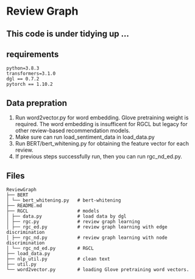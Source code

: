 # Review Graph
## This code is under tidying up ... 

## requirements

```
python=3.8.3
transformers=3.1.0
dgl == 0.7.2
pytorch == 1.10.2
```

## Data prepration

1. Run word2vector.py for word embedding. Glove pretraining weight is required. The word embedding is insufficent for RGCL but legacy for other review-based recommendation models. 
2. Make sure can run load_sentiment_data in load_data.py 
3. Run BERT/bert_whitening.py for obtaining the feature vector for each review.
4. If previous steps successfully run, then you can run rgc_nd_ed.py. 


## Files
```
ReviewGraph
├── BERT
│ └── bert_whitening.py   # bert-whitening 
├── README.md
├── RGCL                  # models
│ ├── data.py             # load data by dgl
│ ├── rgc.py              # review graph learning 
│ ├── rgc_ed.py           # review graph learning with edge discrimination
│ ├── rgc_nd.py           # review graph learning with node discrimination
│ └── rgc_nd_ed.py        # RGCL
├── load_data.py		  
├── nlp_util.py           # clean text
├── util.py				
└── word2vector.py        # loading Glove pretraining word vectors.
```
